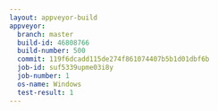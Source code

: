 ```yaml
---
layout: appveyor-build
appveyor:
  branch: master
  build-id: 46808766
  build-number: 500
  commit: 119f6dcadd115de274f861074407b5b1d01dbf6b
  job-id: suf5339upme03i8y
  job-number: 1
  os-name: Windows
  test-result: 1
---
```

